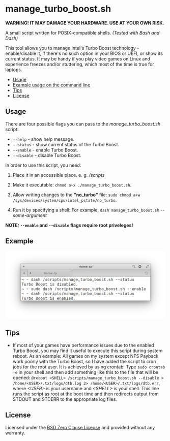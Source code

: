 # manage_turbo_boost.sh

**WARNING! IT MAY DAMAGE YOUR HARDWARE. USE AT YOUR OWN RISK.**

A small script written for POSIX-compatible shells. *(Tested with Bash and Dash)*

This tool allows you to manage Intel's Turbo Boost technology - enable/disable it, if there's no such option in your BIOS or UEFI, or show its current status. It may be handy if you play video games on Linux and experience freezes and/or stuttering, which most of the time is true for laptops.

- [Usage](#usage)
- [Example usage on the command line](#example)
- [Tips](#tips)
- [License](#license)

## Usage
There are four possible flags you can pass to the *manage_turbo_boost.sh* script:
- `--help` - show help message.
- `--status` - show current status of the Turbo Boost.
- `--enable` - enable Turbo Boost.
- `--disable` - disable Turbo Boost.

In order to use this script, you need:
1. Place it in an accessible place. e. g. */scripts*

2. Make it executable:
`chmod a+x ./manage_turbo_boost.sh`.

3. Allow writing changes to the **"no_turbo"** file:
`sudo chmod a+w /sys/devices/system/cpu/intel_pstate/no_turbo`.

4. Run it by specifying a shell:
For example, `dash manage_turbo_boost.sh` *--some-argument*

**NOTE: `--enable` and `--disable` flags require root priveleges!**

## Example
![Terminal screenshot](./img/example.png)

## Tips
- If most of your games have performance issues due to the enabled Turbo Boost, you may find it useful to execute this script during system reboot.
As an example: All games on my system except NFS Payback work poorly with the Turbo Boost, so I have added the script to cron jobs for the root user. It is achieved by using crontab:
Type `sudo crontab -e` in your shell
and then add something like this to the file that will be opened: `@reboot <SHELL> /scripts/manage_turbo_boost.sh --disable > /home/<USER>/.txt/logs/dtb.log 2> /home/<USER>/.txt/logs/dtb.err`, where *\<USER\>* is your username and *\<SHELL\>* is your shell. This line runs the script as root at the boot time and then redirects output from STDOUT and STDERR to the appropriate log files.

## License
Licensed under the [BSD Zero Clause License](./LICENSE) and provided without any warranty.
